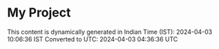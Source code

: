 # My Project

This content is dynamically generated in Indian Time (IST): 2024-04-03 10:06:36 IST
Converted to UTC: 2024-04-03 04:36:36 UTC
